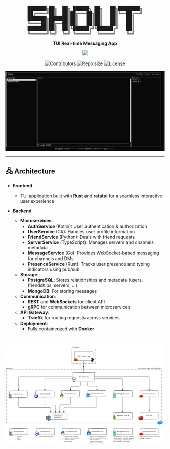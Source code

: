 <div align="center">

<pre style="overflow-wrap: break-word; white-space: pre-wrap; text-align: center;">
███████╗██╗  ██╗ ██████╗ ██╗   ██╗████████╗
██╔════╝██║  ██║██╔═══██╗██║   ██║╚══██╔══╝
███████╗███████║██║   ██║██║   ██║   ██║   
╚════██║██╔══██║██║   ██║██║   ██║   ██║   
███████║██║  ██║╚██████╔╝╚██████╔╝   ██║   
╚══════╝╚═╝  ╚═╝ ╚═════╝  ╚═════╝    ╚═╝   
</pre>

**TUI Real-time Messaging App**

![](https://skillicons.dev/icons?i=rust,go,python,typescript,kotlin,cs,postgresql,mongodb,redis,docker)


![Contributors](https://img.shields.io/github/contributors/programmaters/shout)
![Repo size](https://img.shields.io/github/repo-size/programmaters/shout)
[![License](https://img.shields.io/badge/License-MIT-blue.svg)](LICENSE)

![demo](./demo.gif)

</div>

---


## 🖧 Architecture
- **Frontend**
  - TUI application built with **Rust** and **ratatui** for a seamless interactive user experience

- **Backend**
  - **Microservices**:
    - **AuthService** (Kotlin): User authentication & authorization
    - **UserService** (C#): Handles user profile information
    - **FriendService** (Python): Deals with friend requests
    - **ServerService** (TypeScript): Manages servers and channels metadata
    - **MessageService** (Go): Provides WebSocket-based messaging for channels and DMs
    - **PresenceService** (Rust): Tracks user presence and typing indicators using pub/sub
  - **Storage**:
    - **PostgreSQL**: Stores relationships and metadata (users, friendships, servers, ...)    
    - **MongoDB**: For storing messages 
  - **Communication**:
    - **REST** and **WebSockets** for client API
    - **gRPC** for communication between microservices
  - **API Gateway**:
    - **Traefik** for routing requests across services
  - **Deployment**:
    - Fully containerized with **Docker**

<br>

![](./docs/diagrams/system-diagram.png)
